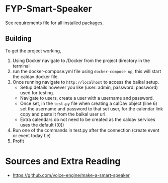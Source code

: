 # FYP-Smart-Speaker

See requirements file for all installed packages.

## Building
To get the project working,

1. Using Docker navigate to /Docker from the project directory in the terminal
2. run the docker-compose.yml file using `docker-compose up`, this will start the caldav docker file.
3. Once running navigate to `http://localhost` to access the baikal setup.
    - Setup details however you like (user: admin, password: password) used for testing.
    - Navigate to users, create a user with a username and password.
    - Once set, in the `test.py` file when creating a calDav object (line 6) set the username and password to that set user, for the calendar link copy and paste it from the baikal user url.
    - Extra calendars do not need to be created as the caldav services uses the default ([0])
4. Run one of the commands in test.py after the connection (create event or event today f.e)
5. Profit

# Sources and Extra Reading
 - https://github.com/voice-engine/make-a-smart-speaker
